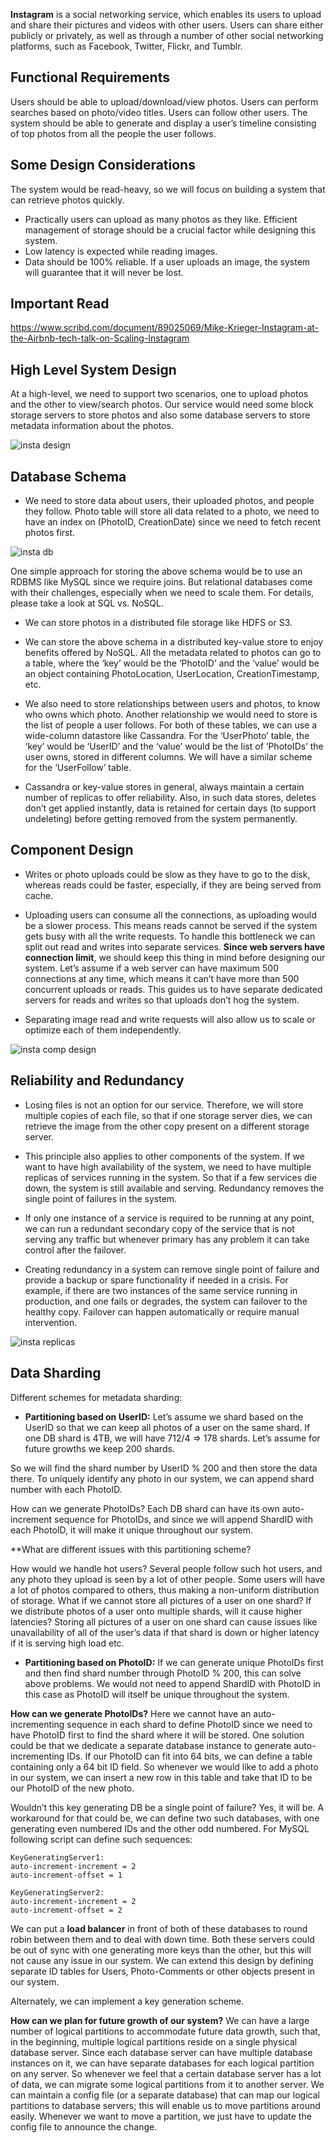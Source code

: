 **Instagram** is a social networking service, which enables its users to upload and share their pictures and videos with other users. Users can share either publicly or privately, as well as through a number of other social networking platforms, such as Facebook, Twitter, Flickr, and Tumblr.

## Functional Requirements

Users should be able to upload/download/view photos.
Users can perform searches based on photo/video titles.
Users can follow other users.
The system should be able to generate and display a user’s timeline consisting of top photos from all the people the user follows.

## Some Design Considerations
The system would be read-heavy, so we will focus on building a system that can retrieve photos quickly.

* Practically users can upload as many photos as they like. Efficient management of storage should be a crucial factor while designing this system.
* Low latency is expected while reading images.
* Data should be 100% reliable. If a user uploads an image, the system will guarantee that it will never be lost.

## Important Read
https://www.scribd.com/document/89025069/Mike-Krieger-Instagram-at-the-Airbnb-tech-talk-on-Scaling-Instagram

## High Level System Design
At a high-level, we need to support two scenarios, one to upload photos and the other to view/search photos. Our service would need some block storage servers to store photos and also some database servers to store metadata information about the photos.

![insta design](https://user-images.githubusercontent.com/6800366/37567179-38a5655a-2ae9-11e8-9fd6-5b6aa7547d93.png)

## Database Schema
* We need to store data about users, their uploaded photos, and people they follow. Photo table will store all data related to a photo, we need to have an index on (PhotoID, CreationDate) since we need to fetch recent photos first.

![insta db](https://user-images.githubusercontent.com/6800366/37567382-2ea79232-2aec-11e8-988c-48b7b35fa31e.png)

One simple approach for storing the above schema would be to use an RDBMS like MySQL since we require joins. But relational databases come with their challenges, especially when we need to scale them. For details, please take a look at SQL vs. NoSQL.

* We can store photos in a distributed file storage like HDFS or S3.

* We can store the above schema in a distributed key-value store to enjoy benefits offered by NoSQL. All the metadata related to photos can go to a table, where the ‘key’ would be the ‘PhotoID’ and the ‘value’ would be an object containing PhotoLocation, UserLocation, CreationTimestamp, etc.

* We also need to store relationships between users and photos, to know who owns which photo. Another relationship we would need to store is the list of people a user follows. For both of these tables, we can use a wide-column datastore like Cassandra. For the ‘UserPhoto’ table, the ‘key’ would be ‘UserID’ and the ‘value’ would be the list of ‘PhotoIDs’ the user owns, stored in different columns. We will have a similar scheme for the ‘UserFollow’ table.

* Cassandra or key-value stores in general, always maintain a certain number of replicas to offer reliability. Also, in such data stores, deletes don’t get applied instantly, data is retained for certain days (to support undeleting) before getting removed from the system permanently.

## Component Design
* Writes or photo uploads could be slow as they have to go to the disk, whereas reads could be faster, especially, if they are being served from cache.

* Uploading users can consume all the connections, as uploading would be a slower process. This means reads cannot be served if the system gets busy with all the write requests. To handle this bottleneck we can split out read and writes into separate services. **Since web servers have connection limit**, we should keep this thing in mind before designing our system. Let’s assume if a web server can have maximum 500 connections at any time, which means it can’t have more than 500 concurrent uploads or reads. This guides us to have separate dedicated servers for reads and writes so that uploads don’t hog the system.

* Separating image read and write requests will also allow us to scale or optimize each of them independently.

![insta comp design](https://user-images.githubusercontent.com/6800366/37567408-a2e7e048-2aec-11e8-9247-5b589534b1b3.png)

## Reliability and Redundancy
* Losing files is not an option for our service. Therefore, we will store multiple copies of each file, so that if one storage server dies, we can retrieve the image from the other copy present on a different storage server.

* This principle also applies to other components of the system. If we want to have high availability of the system, we need to have multiple replicas of services running in the system. So that if a few services die down, the system is still available and serving. Redundancy removes the single point of failures in the system.

* If only one instance of a service is required to be running at any point, we can run a redundant secondary copy of the service that is not serving any traffic but whenever primary has any problem it can take control after the failover.

* Creating redundancy in a system can remove single point of failure and provide a backup or spare functionality if needed in a crisis. For example, if there are two instances of the same service running in production, and one fails or degrades, the system can failover to the healthy copy. Failover can happen automatically or require manual intervention.

![insta replicas](https://user-images.githubusercontent.com/6800366/37567469-788c828a-2aed-11e8-8b16-60c9a7b0ca67.png)

## Data Sharding
Different schemes for metadata sharding:

* **Partitioning based on UserID:** Let’s assume we shard based on the UserID so that we can keep all photos of a user on the same shard. If one DB shard is 4TB, we will have 712/4 => 178 shards. Let’s assume for future growths we keep 200 shards.

So we will find the shard number by UserID % 200 and then store the data there. To uniquely identify any photo in our system, we can append shard number with each PhotoID.

How can we generate PhotoIDs? Each DB shard can have its own auto-increment sequence for PhotoIDs, and since we will append ShardID with each PhotoID, it will make it unique throughout our system.

**What are different issues with this partitioning scheme?

How would we handle hot users? Several people follow such hot users, and any photo they upload is seen by a lot of other people.
Some users will have a lot of photos compared to others, thus making a non-uniform distribution of storage.
What if we cannot store all pictures of a user on one shard? If we distribute photos of a user onto multiple shards, will it cause higher latencies?
Storing all pictures of a user on one shard can cause issues like unavailability of all of the user’s data if that shard is down or higher latency if it is serving high load etc.

* **Partitioning based on PhotoID:** If we can generate unique PhotoIDs first and then find shard number through PhotoID % 200, this can solve above problems. We would not need to append ShardID with PhotoID in this case as PhotoID will itself be unique throughout the system.

**How can we generate PhotoIDs?** Here we cannot have an auto-incrementing sequence in each shard to define PhotoID since we need to have PhotoID first to find the shard where it will be stored. One solution could be that we dedicate a separate database instance to generate auto-incrementing IDs. If our PhotoID can fit into 64 bits, we can define a table containing only a 64 bit ID field. So whenever we would like to add a photo in our system, we can insert a new row in this table and take that ID to be our PhotoID of the new photo.

Wouldn’t this key generating DB be a single point of failure? Yes, it will be. A workaround for that could be, we can define two such databases, with one generating even numbered IDs and the other odd numbered. For MySQL following script can define such sequences:

```
KeyGeneratingServer1:
auto-increment-increment = 2
auto-increment-offset = 1

KeyGeneratingServer2:
auto-increment-increment = 2
auto-increment-offset = 2
```
We can put a **load balancer** in front of both of these databases to round robin between them and to deal with down time. Both these servers could be out of sync with one generating more keys than the other, but this will not cause any issue in our system. We can extend this design by defining separate ID tables for Users, Photo-Comments or other objects present in our system.

Alternately, we can implement a key generation scheme.

**How can we plan for future growth of our system?** We can have a large number of logical partitions to accommodate future data growth, such that, in the beginning, multiple logical partitions reside on a single physical database server. Since each database server can have multiple database instances on it, we can have separate databases for each logical partition on any server. So whenever we feel that a certain database server has a lot of data, we can migrate some logical partitions from it to another server. We can maintain a config file (or a separate database) that can map our logical partitions to database servers; this will enable us to move partitions around easily. Whenever we want to move a partition, we just have to update the config file to announce the change.


